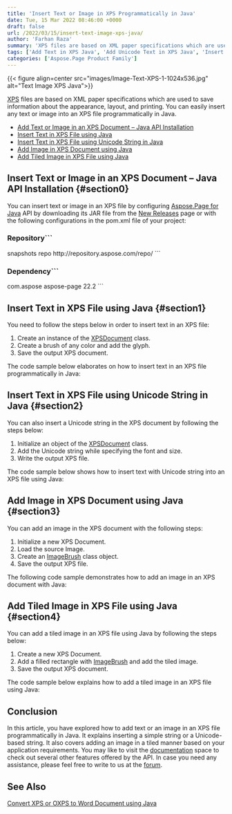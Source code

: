 ```yaml
---
title: 'Insert Text or Image in XPS Programmatically in Java'
date: Tue, 15 Mar 2022 08:46:00 +0000
draft: false
url: /2022/03/15/insert-text-image-xps-java/
author: 'Farhan Raza'
summary: 'XPS files are based on XML paper specifications which are used to save information about the appearance, layout, and printing. You can easily **insert any text or image into an XPS file programmatically in Java.**'
tags: ['Add Text in XPS Java', 'Add Unicode Text in XPS Java', 'Insert Image in XPS Java', 'Insert Text in XPS Java']
categories: ['Aspose.Page Product Family']
---
```




{{< figure align=center src="images/Image-Text-XPS-1-1024x536.jpg" alt="Text Image XPS Java">}}


[XPS](https://docs.fileformat.com/page-description-language/xps/) files are based on XML paper specifications which are used to save information about the appearance, layout, and printing. You can easily insert any text or image into an XPS file programmatically in Java.

*   [Add Text or Image in an XPS Document – Java API Installation](#section0)
*   [Insert Text in XPS File using Java](#section1)
*   [Insert Text in XPS File using Unicode String in Java](#section2)
*   [Add Image in XPS Document using Java](#section3)
*   [Add Tiled Image in XPS File using Java](#section4)

## Insert Text or Image in an XPS Document – Java API Installation {#section0}

You can insert text or image in an XPS file by configuring [Aspose.Page for Java](https://products.aspose.com/page/java) API by downloading its JAR file from the [New Releases](https://downloads.aspose.com/page/java) page or with the following configurations in the pom.xml file of your project:

### Repository```
 <repositories>
     <repository>
         <id>snapshots</id>
         <name>repo</name>
         <url>http://repository.aspose.com/repo/</url>
     </repository>
</repositories>
```

### Dependency```
 <dependencies>
    <dependency>
        <groupId>com.aspose</groupId>
        <artifactId>aspose-page</artifactId>
        <version>22.2</version>
    </dependency>
</dependencies>
```

## Insert Text in XPS File using Java {#section1}

You need to follow the steps below in order to insert text in an XPS file:

1.  Create an instance of the [XPSDocument](https://apireference.aspose.com/page/java/com.aspose.xps/XpsDocument) class.
2.  Create a brush of any color and add the glyph.
3.  Save the output XPS document.

The code sample below elaborates on how to insert text in an XPS file programmatically in Java:



## Insert Text in XPS File using Unicode String in Java {#section2}

You can also insert a Unicode string in the XPS document by following the steps below:

1.  Initialize an object of the [XPSDocument](https://apireference.aspose.com/page/java/com.aspose.xps/XpsDocument) class.
2.  Add the Unicode string while specifying the font and size.
3.  Write the output XPS file.

The code sample below shows how to insert text with Unicode string into an XPS file using Java:



## Add Image in XPS Document using Java {#section3}

You can add an image in the XPS document with the following steps:

1.  Initialize a new XPS Document.
2.  Load the source Image.
3.  Create an [ImageBrush](https://apireference.aspose.com/page/java/com.aspose.xps/XpsImageBrush) class object.
4.  Save the output XPS file.

The following code sample demonstrates how to add an image in an XPS document with Java:



## Add Tiled Image in XPS File using Java {#section4}

You can add a tiled image in an XPS file using Java by following the steps below:

1.  Create a new XPS Document.
2.  Add a filled rectangle with [ImageBrush](https://apireference.aspose.com/page/java/com.aspose.xps/XpsImageBrush) and add the tiled image.
3.  Save the output XPS document.

The code sample below explains how to add a tiled image in an XPS file using Java:



## Conclusion

In this article, you have explored how to add text or an image in an XPS file programmatically in Java. It explains inserting a simple string or a Unicode-based string. It also covers adding an image in a tiled manner based on your application requirements. You may like to visit the [documentation](https://docs.aspose.com/page/java/) space to check out several other features offered by the API. In case you need any assistance, please feel free to write to us at the [forum](https://forum.aspose.com/c/page).

## See Also

[Convert XPS or OXPS to Word Document using Java](https://blog.aspose.com/2022/01/07/convert-xps-oxps-word-java/)




